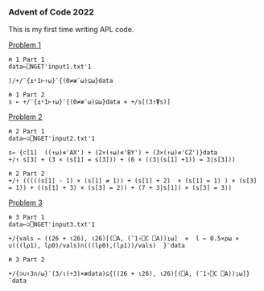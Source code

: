 ### Advent of Code 2022

This is my first time writing APL code.

[Problem 1](https://adventofcode.com/2022/day/1)

``` apl
⍝ 1 Part 1
data←⎕NGET'input1.txt'1

⌈/+/¨{⍎⍤1⊢↑⍵}¨{(0≠≢¨⍵)⊆⍵}data

⍝ 1 Part 2
s ← +/¨{⍎⍤1⊢↑⍵}¨{(0≠≢¨⍵)⊆⍵}data ⋄ +/s[(3↑⍒s)]
```

[Problem 2](https://adventofcode.com/2022/day/2)

``` apl
⍝ 2 Part 1
data←⊃⎕NGET'input2.txt'1

s← {⊂[1]  ((↑⍵)∊'AX') + (2×(↑⍵)∊'BY') + (3×(↑⍵)∊'CZ')}data
+/↑ s[3] + (3 × (s[1] = s[3])) + (6 × ((3|(s[1] +1)) = 3|s[3]))

⍝ 2 Part 2
+/↑ (((((s[1] - 1) × (s[1] ≠ 1)) + (s[1] + 2)  × (s[1] = 1) ) × (s[3] = 1)) + ((s[1] + 3) × (s[3] = 2)) + (7 + 3|s[1]) × (s[3] = 3))
```

[Problem 3](https://adventofcode.com/2022/day/3)

``` apl
⍝ 3 Part 1
data←⊃⎕NGET'input3.txt'1

+/{vals ← ((26 + ⍳26), ⍳26)[(⎕A, (¯1∘⎕C ⎕A))⍸⍵]  ⋄  l ← 0.5×⍴⍵ ⋄ ∪(((l⍴1), l⍴0)/vals)∩(((l⍴0),(l⍴1))/vals)  }¨data

⍝ 3 Part 2

+/{⊃∪↑3∩/⍵}¨(3/⍳(÷3)×≢data)⊆{((26 + ⍳26), ⍳26)[(⎕A, (¯1∘⎕C ⎕A))⍸⍵]}¨data
```



